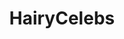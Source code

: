 ---
title: HairyCelebs
crosslinks:
- EmmaWatson
- HaleyLu_Richardson
- TalliaStorm
- CasualJiggles
- peachfuzz
- livven
---